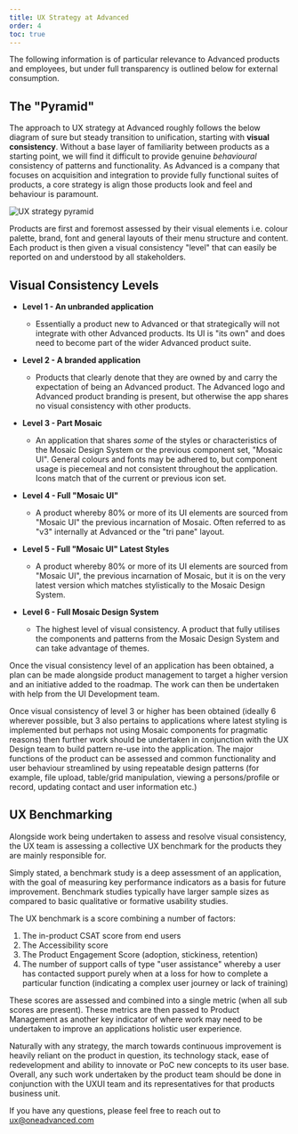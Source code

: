 ```yaml
---
title: UX Strategy at Advanced
order: 4
toc: true
---
```

The following information is of particular relevance to Advanced products and employees, but under full transparency is outlined below for external consumption. 

## The "Pyramid"

The approach to UX strategy at Advanced roughly follows the below diagram of sure but steady transition to unification, starting with **visual consistency**. Without a base layer of familiarity between products as a starting point, we will find it difficult to provide genuine *behavioural* consistency of patterns and functionality. As Advanced is a company that focuses on acquisition and integration to provide fully functional suites of products, a core strategy is align those products look and feel and behaviour is paramount. 

![UX strategy pyramid](/assets/img/pyramid.png "Pyramid of UX Culture")

Products are first and foremost assessed by their visual elements i.e. colour palette, brand, font and general layouts of their menu structure and content. Each product is then given a visual consistency "level" that can easily be reported on and understood by all stakeholders.

## Visual Consistency Levels

* **Level 1 - An unbranded application**

  * Essentially a product new to Advanced or that strategically will not integrate with other Advanced products. Its UI is "its own" and does need to become part of the wider Advanced product suite.
* **Level 2 - A branded application**

  * Products that clearly denote that they are owned by and carry the expectation of being an Advanced product. The Advanced logo and Advanced product branding is present, but otherwise the app shares no visual consistency with other products.
* **Level 3 - Part Mosaic**

  * An application that shares *some* of the styles or characteristics of the Mosaic Design System or the previous component set, "Mosaic UI". General colours and fonts may be adhered to, but component usage is piecemeal and not consistent throughout the application. Icons match that of the current or previous icon set.
* **Level 4 - Full "Mosaic UI"**

  * A product whereby 80% or more of its UI elements are sourced from "Mosaic UI" the previous incarnation of Mosaic. Often referred to as "v3" internally at Advanced or the "tri pane" layout.
* **Level 5 - Full "Mosaic UI" Latest Styles**

  * A product whereby 80% or more of its UI elements are sourced from "Mosaic UI", the previous incarnation of Mosaic, but it is on the very latest version which matches stylistically to the Mosaic Design System. 
* **Level 6 - Full Mosaic Design System**

  * The highest level of visual consistency. A product that fully utilises the components and patterns from the Mosaic Design System and can take advantage of themes.

Once the visual consistency level of an application has been obtained, a plan can be made alongside product management to target a higher version and an initiative added to the roadmap. The work can then be undertaken with help from the UI Development team. 

Once visual consistency of level 3 or higher has been obtained (ideally 6 wherever possible, but 3 also pertains to applications where latest styling is implemented but perhaps not using Mosaic components for pragmatic reasons) then further work should be undertaken in conjunction with the UX Design team to build pattern re-use into the application. The major functions of the product can be assessed and common functionality and user behaviour streamlined by using repeatable design patterns (for example, file upload, table/grid manipulation, viewing a persons/profile or record,  updating contact and user information etc.)

## UX Benchmarking

Alongside work being undertaken to assess and resolve visual consistency, the UX team is assessing a collective UX benchmark for the products they are mainly responsible for. 

Simply stated, a benchmark study is a deep assessment of an application, with the goal of measuring key performance indicators as a basis for future improvement. Benchmark studies typically have larger sample sizes as compared to basic qualitative or formative usability studies.

The UX benchmark is a score combining a number of factors:

1. The in-product CSAT score from end users
2. The Accessibility score 
3. The Product Engagement Score (adoption, stickiness, retention)
4. The number of support calls of type "user assistance" whereby a user has contacted support purely when at a loss for how to complete a particular function (indicating a complex user journey or lack of training)

These scores are assessed and combined into a single metric (when all sub scores are present). These metrics are then passed to Product Management as another key indicator of where work may need to be undertaken to improve an applications holistic user experience. 

Naturally with any strategy, the march towards continuous improvement is heavily reliant on the product in question, its technology stack, ease of redevelopment and ability to innovate or PoC new concepts to its user base. Overall, any such work undertaken by the product team should be done in conjunction with the UXUI team and its representatives for that products business unit. 

If you have any questions, please feel free to reach out to ux@oneadvanced.com